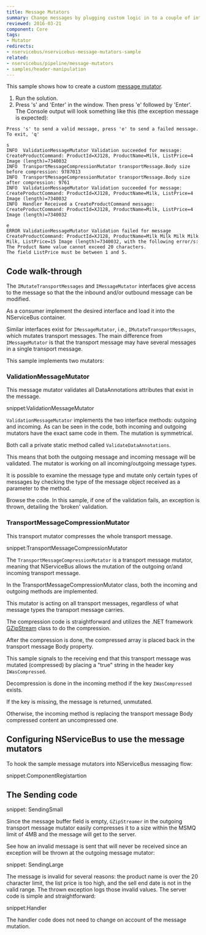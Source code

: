 ```yaml
---
title: Message Mutators
summary: Change messages by plugging custom logic in to a couple of interfaces, encrypting as required.
reviewed: 2016-03-21
component: Core
tags:
- Mutator
redirects:
- nservicebus/nservicebus-message-mutators-sample
related:
- nservicebus/pipeline/message-mutators
- samples/header-manipulation
---
```



This sample shows how to create a custom [message mutator](/nservicebus/pipeline/message-mutators.md).


 1. Run the solution.
 1. Press 's' and 'Enter' in the window. Then press 'e' followed by 'Enter'.
    The Console  output will look something like this (the exception message is expected):

```no-highlight
Press 's' to send a valid message, press 'e' to send a failed message. To exit, 'q'

s
INFO  ValidationMessageMutator Validation succeeded for message: CreateProductCommand: ProductId=XJ128, ProductName=Milk, ListPrice=4 Image (length)=7340032
INFO  TransportMessageCompressionMutator transportMessage.Body size before compression: 9787013
INFO  TransportMessageCompressionMutator transportMessage.Body size after compression: 9761
INFO  ValidationMessageMutator Validation succeeded for message: CreateProductCommand: ProductId=XJ128, ProductName=Milk, ListPrice=4 Image (length)=7340032
INFO  Handler Received a CreateProductCommand message: CreateProductCommand: ProductId=XJ128, ProductName=Milk, ListPrice=4 Image (length)=7340032

e
ERROR ValidationMessageMutator Validation failed for message CreateProductCommand: ProductId=XJ128, ProductName=Milk Milk Milk Milk Milk, ListPrice=15 Image (length)=7340032, with the following error/s:
The Product Name value cannot exceed 20 characters.
The field ListPrice must be between 1 and 5.
```


## Code walk-through

The `IMutateTransportMessages` and `IMessageMutator` interfaces give access to the message so that the the inbound and/or outbound message can be modified.

As a consumer implement the desired interface and load it into the NServiceBus container.

Similar interfaces exist for `IMessageMutator`, i.e., `IMutateTransportMessages`, which mutates transport messages. The main difference from `IMessageMutator` is that the transport message may have several messages in a single transport message.

This sample implements two mutators:


### ValidationMessageMutator

This message mutator validates all DataAnnotations attributes that exist in the message.

snippet:ValidationMessageMutator

`ValidationMessageMutator` implements the two interface methods: outgoing and incoming. As can be seen in the code, both incoming and outgoing mutators have the exact same code in them. The mutation is symmetrical.

Both call a private static method called `ValidateDataAnnotations`.

This means that both the outgoing message and incoming message will be validated. The mutator is working on all incoming/outgoing message types.

It is possible to examine the message type and mutate only certain types of messages by checking the type of the message object received as a parameter to the method.

Browse the code. In this sample, if one of the validation fails, an exception is thrown, detailing the 'broken' validation.


### TransportMessageCompressionMutator

This transport mutator compresses the whole transport message.

snippet:TransportMessageCompressionMutator

The `TransportMessageCompressionMutator` is a transport message mutator, meaning that NServiceBus allows the mutation of the outgoing or/and incoming transport message.

In the TransportMessageCompressionMutator class, both the incoming and outgoing methods are implemented.

This mutator is acting on all transport messages, regardless of what message types the transport message carries.

The compression code is straightforward and utilizes the .NET framework [GZipStream](https://msdn.microsoft.com/en-us/library/system.io.compression.gzipstream.aspx) class to do the compression.

After the compression is done, the compressed array is placed back in the transport message Body property.

This sample signals to the receiving end that this transport message was mutated (compressed) by placing a "true" string in the header key `IWasCompressed`.

Decompression is done in the incoming method if the key `IWasCompressed` exists.

If the key is missing, the message is returned, unmutated.

Otherwise, the incoming method is replacing the transport message Body compressed content an uncompressed one.


## Configuring NServiceBus to use the message mutators

To hook the sample message mutators into NServiceBus messaging flow:

snippet:ComponentRegistartion


## The Sending code

snippet: SendingSmall

Since the message buffer field is empty, `GZipStreamer` in the outgoing transport message mutator easily compresses it to a size within the MSMQ limit of 4MB and the message will get to the server.

See how an invalid message is sent that will never be received since an exception will be thrown at the outgoing message mutator:

snippet: SendingLarge

The message is invalid for several reasons: the product name is over the 20 character limit, the list price is too high, and the sell end date is not in the valid range. The thrown exception logs those invalid values. The server code is simple and straightforward:

snippet:Handler

The handler code does not need to change on account of the message mutation.